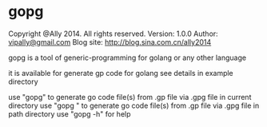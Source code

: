 gopg
===

Copyright @Ally 2014. All rights reserved.
Version:   1.0.0
Author:    vipally@gmail.com
Blog site: http://blog.sina.com.cn/ally2014

gopg is a tool of generic-programming for golang or any other language

it is available for generate gp code for golang
see details in example directory

use "gopg" to generate go code file(s) from .gp file via .gpg file in current directory
use "gopg <path>" to generate go code file(s) from .gp file via .gpg file in path directory
use "gopg -h" for help
